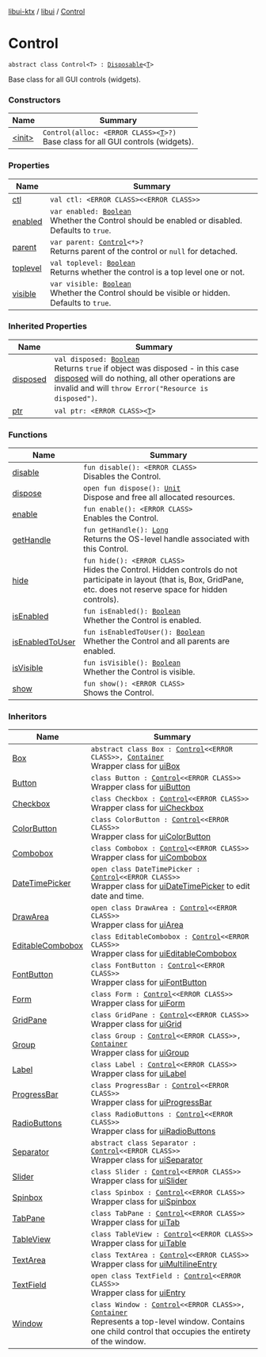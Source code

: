 [libui-ktx](../../index.md) / [libui](../index.md) / [Control](./index.md)

# Control

`abstract class Control<T> : `[`Disposable`](../-disposable/index.md)`<`[`T`](index.md#T)`>`

Base class for all GUI controls (widgets).

### Constructors

| Name | Summary |
|---|---|
| [&lt;init&gt;](-init-.md) | `Control(alloc: <ERROR CLASS><`[`T`](index.md#T)`>?)`<br>Base class for all GUI controls (widgets). |

### Properties

| Name | Summary |
|---|---|
| [ctl](ctl.md) | `val ctl: <ERROR CLASS><<ERROR CLASS>>` |
| [enabled](enabled.md) | `var enabled: `[`Boolean`](https://kotlinlang.org/api/latest/jvm/stdlib/kotlin/-boolean/index.html)<br>Whether the Control should be enabled or disabled. Defaults to `true`. |
| [parent](parent.md) | `var parent: `[`Control`](./index.md)`<*>?`<br>Returns parent of the control or `null` for detached. |
| [toplevel](toplevel.md) | `val toplevel: `[`Boolean`](https://kotlinlang.org/api/latest/jvm/stdlib/kotlin/-boolean/index.html)<br>Returns whether the control is a top level one or not. |
| [visible](visible.md) | `var visible: `[`Boolean`](https://kotlinlang.org/api/latest/jvm/stdlib/kotlin/-boolean/index.html)<br>Whether the Control should be visible or hidden. Defaults to `true`. |

### Inherited Properties

| Name | Summary |
|---|---|
| [disposed](../-disposable/disposed.md) | `val disposed: `[`Boolean`](https://kotlinlang.org/api/latest/jvm/stdlib/kotlin/-boolean/index.html)<br>Returns `true` if object was disposed - in this case [disposed](../-disposable/disposed.md) will do nothing, all other operations are invalid and will `throw Error("Resource is disposed")`. |
| [ptr](../-disposable/ptr.md) | `val ptr: <ERROR CLASS><`[`T`](../-disposable/index.md#T)`>` |

### Functions

| Name | Summary |
|---|---|
| [disable](disable.md) | `fun disable(): <ERROR CLASS>`<br>Disables the Control. |
| [dispose](dispose.md) | `open fun dispose(): `[`Unit`](https://kotlinlang.org/api/latest/jvm/stdlib/kotlin/-unit/index.html)<br>Dispose and free all allocated resources. |
| [enable](enable.md) | `fun enable(): <ERROR CLASS>`<br>Enables the Control. |
| [getHandle](get-handle.md) | `fun getHandle(): `[`Long`](https://kotlinlang.org/api/latest/jvm/stdlib/kotlin/-long/index.html)<br>Returns the OS-level handle associated with this Control. |
| [hide](hide.md) | `fun hide(): <ERROR CLASS>`<br>Hides the Control. Hidden controls do not participate in layout (that is, Box, GridPane, etc. does not reserve space for hidden controls). |
| [isEnabled](is-enabled.md) | `fun isEnabled(): `[`Boolean`](https://kotlinlang.org/api/latest/jvm/stdlib/kotlin/-boolean/index.html)<br>Whether the Control is enabled. |
| [isEnabledToUser](is-enabled-to-user.md) | `fun isEnabledToUser(): `[`Boolean`](https://kotlinlang.org/api/latest/jvm/stdlib/kotlin/-boolean/index.html)<br>Whether the Control and all parents are enabled. |
| [isVisible](is-visible.md) | `fun isVisible(): `[`Boolean`](https://kotlinlang.org/api/latest/jvm/stdlib/kotlin/-boolean/index.html)<br>Whether the Control is visible. |
| [show](show.md) | `fun show(): <ERROR CLASS>`<br>Shows the Control. |

### Inheritors

| Name | Summary |
|---|---|
| [Box](../-box/index.md) | `abstract class Box : `[`Control`](./index.md)`<<ERROR CLASS>>, `[`Container`](../-container/index.md)<br>Wrapper class for [uiBox](#) |
| [Button](../-button/index.md) | `class Button : `[`Control`](./index.md)`<<ERROR CLASS>>`<br>Wrapper class for [uiButton](#) |
| [Checkbox](../-checkbox/index.md) | `class Checkbox : `[`Control`](./index.md)`<<ERROR CLASS>>`<br>Wrapper class for [uiCheckbox](#) |
| [ColorButton](../-color-button/index.md) | `class ColorButton : `[`Control`](./index.md)`<<ERROR CLASS>>`<br>Wrapper class for [uiColorButton](#) |
| [Combobox](../-combobox/index.md) | `class Combobox : `[`Control`](./index.md)`<<ERROR CLASS>>`<br>Wrapper class for [uiCombobox](#) |
| [DateTimePicker](../-date-time-picker/index.md) | `open class DateTimePicker : `[`Control`](./index.md)`<<ERROR CLASS>>`<br>Wrapper class for [uiDateTimePicker](#) to edit date and time. |
| [DrawArea](../-draw-area/index.md) | `open class DrawArea : `[`Control`](./index.md)`<<ERROR CLASS>>`<br>Wrapper class for [uiArea](#) |
| [EditableCombobox](../-editable-combobox/index.md) | `class EditableCombobox : `[`Control`](./index.md)`<<ERROR CLASS>>`<br>Wrapper class for [uiEditableCombobox](#) |
| [FontButton](../-font-button/index.md) | `class FontButton : `[`Control`](./index.md)`<<ERROR CLASS>>`<br>Wrapper class for [uiFontButton](#) |
| [Form](../-form/index.md) | `class Form : `[`Control`](./index.md)`<<ERROR CLASS>>`<br>Wrapper class for [uiForm](#) |
| [GridPane](../-grid-pane/index.md) | `class GridPane : `[`Control`](./index.md)`<<ERROR CLASS>>`<br>Wrapper class for [uiGrid](#) |
| [Group](../-group/index.md) | `class Group : `[`Control`](./index.md)`<<ERROR CLASS>>, `[`Container`](../-container/index.md)<br>Wrapper class for [uiGroup](#) |
| [Label](../-label/index.md) | `class Label : `[`Control`](./index.md)`<<ERROR CLASS>>`<br>Wrapper class for [uiLabel](#) |
| [ProgressBar](../-progress-bar/index.md) | `class ProgressBar : `[`Control`](./index.md)`<<ERROR CLASS>>`<br>Wrapper class for [uiProgressBar](#) |
| [RadioButtons](../-radio-buttons/index.md) | `class RadioButtons : `[`Control`](./index.md)`<<ERROR CLASS>>`<br>Wrapper class for [uiRadioButtons](#) |
| [Separator](../-separator/index.md) | `abstract class Separator : `[`Control`](./index.md)`<<ERROR CLASS>>`<br>Wrapper class for [uiSeparator](#) |
| [Slider](../-slider/index.md) | `class Slider : `[`Control`](./index.md)`<<ERROR CLASS>>`<br>Wrapper class for [uiSlider](#) |
| [Spinbox](../-spinbox/index.md) | `class Spinbox : `[`Control`](./index.md)`<<ERROR CLASS>>`<br>Wrapper class for [uiSpinbox](#) |
| [TabPane](../-tab-pane/index.md) | `class TabPane : `[`Control`](./index.md)`<<ERROR CLASS>>`<br>Wrapper class for [uiTab](#) |
| [TableView](../-table-view/index.md) | `class TableView : `[`Control`](./index.md)`<<ERROR CLASS>>`<br>Wrapper class for [uiTable](#) |
| [TextArea](../-text-area/index.md) | `class TextArea : `[`Control`](./index.md)`<<ERROR CLASS>>`<br>Wrapper class for [uiMultilineEntry](#) |
| [TextField](../-text-field/index.md) | `open class TextField : `[`Control`](./index.md)`<<ERROR CLASS>>`<br>Wrapper class for [uiEntry](#) |
| [Window](../-window/index.md) | `class Window : `[`Control`](./index.md)`<<ERROR CLASS>>, `[`Container`](../-container/index.md)<br>Represents a top-level window. Contains one child control that occupies the entirety of the window. |
